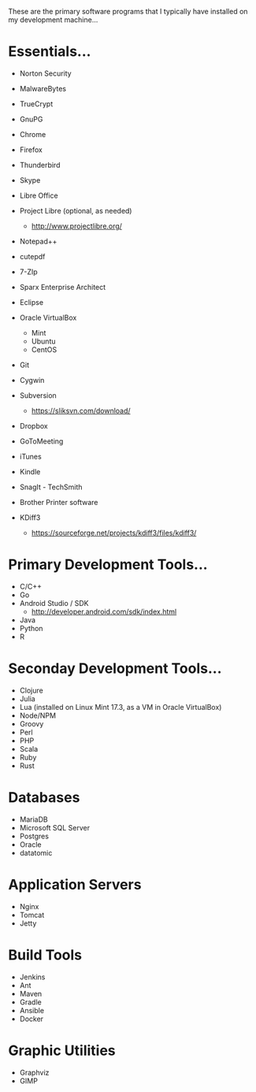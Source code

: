 These are the primary software programs that I typically have installed on my development machine...

# Essentials...
* Norton Security 
* MalwareBytes
* TrueCrypt
* GnuPG

* Chrome
* Firefox
* Thunderbird
* Skype

* Libre Office
* Project Libre (optional, as needed)
	* http://www.projectlibre.org/
* Notepad++

* cutepdf 
* 7-ZIp

* Sparx Enterprise Architect
* Eclipse 
* Oracle VirtualBox
	* Mint
	* Ubuntu
	* CentOS
	
* Git
* Cygwin
* Subversion
	* https://sliksvn.com/download/ 

* Dropbox
* GoToMeeting
* iTunes
* Kindle

* SnagIt - TechSmith
* Brother Printer software 
	
* KDiff3 
	* https://sourceforge.net/projects/kdiff3/files/kdiff3/

	
# Primary Development Tools...
* C/C++
* Go 
* Android Studio / SDK
	* http://developer.android.com/sdk/index.html
* Java 
* Python
* R

# Seconday Development Tools...
* Clojure
* Julia
* Lua (installed on Linux Mint 17.3, as a VM in Oracle VirtualBox)
* Node/NPM
* Groovy
* Perl
* PHP 
* Scala
* Ruby
* Rust 

# Databases
* MariaDB  
* Microsoft SQL Server  
* Postgres  
* Oracle  
* datatomic   

# Application Servers
* Nginx
* Tomcat
* Jetty

# Build Tools
* Jenkins
* Ant
* Maven
* Gradle
* Ansible
* Docker

# Graphic Utilities
* Graphviz
* GIMP
